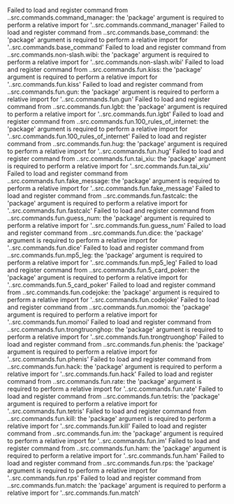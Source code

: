 Failed to load and register command from ..src.commands.command_manager: the 'package' argument is required to perform a relative import for '..src.commands.command_manager'
Failed to load and register command from ..src.commands.base_command: the 'package' argument is required to perform a relative import for '..src.commands.base_command'
Failed to load and register command from ..src.commands.non-slash.wibi: the 'package' argument is required to perform a relative import for '..src.commands.non-slash.wibi'
Failed to load and register command from ..src.commands.fun.kiss: the 'package' argument is required to perform a relative import for '..src.commands.fun.kiss'
Failed to load and register command from ..src.commands.fun.gun: the 'package' argument is required to perform a relative import for '..src.commands.fun.gun'
Failed to load and register command from ..src.commands.fun.lgbt: the 'package' argument is required to perform a relative import for '..src.commands.fun.lgbt'
Failed to load and register command from ..src.commands.fun.100_rules_of_internet: the 'package' argument is required to perform a relative import for '..src.commands.fun.100_rules_of_internet'
Failed to load and register command from ..src.commands.fun.hug: the 'package' argument is required to perform a relative import for '..src.commands.fun.hug'
Failed to load and register command from ..src.commands.fun.tai_xiu: the 'package' argument is required to perform a relative import for '..src.commands.fun.tai_xiu'
Failed to load and register command from ..src.commands.fun.fake_message: the 'package' argument is required to perform a relative import for '..src.commands.fun.fake_message'
Failed to load and register command from ..src.commands.fun.fastcalc: the 'package' argument is required to perform a relative import for '..src.commands.fun.fastcalc'
Failed to load and register command from ..src.commands.fun.guess_num: the 'package' argument is required to perform a relative import for '..src.commands.fun.guess_num'
Failed to load and register command from ..src.commands.fun.dice: the 'package' argument is required to perform a relative import for '..src.commands.fun.dice'
Failed to load and register command from ..src.commands.fun.mp5_leg: the 'package' argument is required to perform a relative import for '..src.commands.fun.mp5_leg'
Failed to load and register command from ..src.commands.fun.5_card_poker: the 'package' argument is required to perform a relative import for '..src.commands.fun.5_card_poker'
Failed to load and register command from ..src.commands.fun.codejoke: the 'package' argument is required to perform a relative import for '..src.commands.fun.codejoke'
Failed to load and register command from ..src.commands.fun.momoi: the 'package' argument is required to perform a relative import for '..src.commands.fun.momoi'
Failed to load and register command from ..src.commands.fun.trongtruonghop: the 'package' argument is required to perform a relative import for '..src.commands.fun.trongtruonghop'
Failed to load and register command from ..src.commands.fun.phenis: the 'package' argument is required to perform a relative import for '..src.commands.fun.phenis'
Failed to load and register command from ..src.commands.fun.hack: the 'package' argument is required to perform a relative import for '..src.commands.fun.hack'
Failed to load and register command from ..src.commands.fun.rate: the 'package' argument is required to perform a relative import for '..src.commands.fun.rate'
Failed to load and register command from ..src.commands.fun.tetris: the 'package' argument is required to perform a relative import for '..src.commands.fun.tetris'
Failed to load and register command from ..src.commands.fun.kill: the 'package' argument is required to perform a relative import for '..src.commands.fun.kill'
Failed to load and register command from ..src.commands.fun.im: the 'package' argument is required to perform a relative import for '..src.commands.fun.im'
Failed to load and register command from ..src.commands.fun.ham: the 'package' argument is required to perform a relative import for '..src.commands.fun.ham'
Failed to load and register command from ..src.commands.fun.rps: the 'package' argument is required to perform a relative import for '..src.commands.fun.rps'
Failed to load and register command from ..src.commands.fun.match: the 'package' argument is required to perform a relative import for '..src.commands.fun.match'